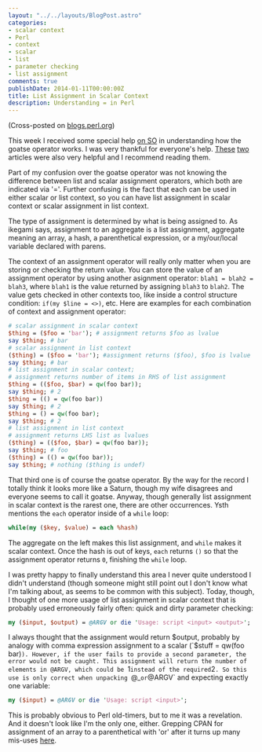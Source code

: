 ```yaml
---
layout: "../../layouts/BlogPost.astro"
categories:
- scalar context
- Perl
- context
- scalar
- list
- parameter checking
- list assignment
comments: true
publishDate: 2014-01-11T00:00:00Z
title: List Assignment in Scalar Context
description: Understanding = in Perl
---
```


(Cross-posted on [blogs.perl.org](http://blogs.perl.org/users/nate_glenn/2014/01/list-assignment-in-scalar-context.html))

This week I received some special help [on SO](http://stackoverflow.com/questions/21037846/why-does-the-goatse-operator-work/21069822) in understanding how the goatse operator works. I was very thankful for everyone's help. [These](http://www.perlmonks.org/?node_id=790129) [two](http://www.perlmonks.org/?node_id=527973) articles were also very helpful and I recommend reading them.

Part of my confusion over the goatse operator was not knowing the difference between list and scalar assignment operators, which both are indicated via '='. Further confusing is the fact that each can be used in either scalar or list context, so you can have list assignment in scalar context or scalar assignment in list context.

The type of assignment is determined by what is being assigned to. As ikegami says, assignment to an aggregate is a list assignment, aggregate meaning an array, a hash, a parenthetical expression, or a my/our/local variable declared with parens.

The context of an assignment operator will really only matter when you are storing or checking the return value. You can store the value of an assignment operator by using another asignment operator: `blah1 = blah2 = blah3`, where `blah1` is the value returned by assigning `blah3` to `blah2`. The value gets checked in other contexts too, like inside a control structure condition: `if(my $line = <>)`, etc. Here are examples for each combination of context and assignment operator:

``` perl
# scalar assignment in scalar context
$thing = ($foo = 'bar'); # assignment returns $foo as lvalue
say $thing; # bar
# scalar assignment in list context
($thing) = ($foo = 'bar'); #assignment returns ($foo), $foo is lvalue
say $thing; # bar
# list assignment in scalar context;
# assignment returns number of items in RHS of list assignment
$thing = (($foo, $bar) = qw(foo bar));
say $thing; # 2
$thing = (() = qw(foo bar))
say $thing; # 2
$thing = () = qw(foo bar);
say $thing; # 2
# list assignment in list context
# assignment returns LHS list as lvalues
($thing) = (($foo, $bar) = qw(foo bar));
say $thing; # foo
($thing) = (() = qw(foo bar));
say $thing; # nothing ($thing is undef)
```

That third one is of course the goatse operator. By the way for the record I totally think it looks more like a Saturn, though my wife disagrees and everyone seems to call it goatse. Anyway, though generally list assignment in scalar context is the rarest one, there are other occurrences. Ysth mentions the `each` operator inside of a `while` loop:

``` perl
while(my ($key, $value) = each %hash)
```

The aggregate on the left makes this list assignment, and `while` makes it scalar context. Once the hash is out of keys, `each` returns `()` so that the assignment operator returns `0`, finishing the `while` loop.

I was pretty happy to finally understand this area I never quite understood I didn't understand (though someone might still point out I don't know what I'm talking about, as seems to be common with this subject). Today, though, I thought of one more usage of list assignment in scalar context that is probably used erroneously fairly often: quick and dirty parameter checking:

``` perl
my ($input, $output) = @ARGV or die 'Usage: script <input> <output>';
```

I always thought that the assignment would return $output, probably by analogy with comma expression assignment to a scalar (`$stuff = qw(foo bar)`). However, if the user fails to provide a second parameter, the error would not be caught. This assignment will return the number of elements in @ARGV, which could be `1` instead of the required `2`. So this use is only correct when unpacking `@_` or `@ARGV` and expecting exactly one variable:

``` perl
my ($input) = @ARGV or die 'Usage: script <input>';
```

This is probably obvious to Perl old-timers, but to me it was a revelation. And it doesn't look like I'm the only one, either. Grepping CPAN for assignment of an array to a parenthetical with 'or' after it turns up many mis-uses [here](http://grep.cpan.me/?q=%5C%29%5Cs*%3D%5Cs*%40%5B%5E+%5Cr%5Cn%5D%2B%5Cs%2Bor).
